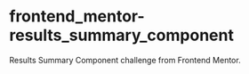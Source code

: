 # frontend_mentor-results_summary_component
Results Summary Component challenge from Frontend Mentor.
